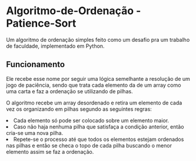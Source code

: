 # Algoritmo-de-Ordenação - Patience-Sort
Um algoritmo de ordenação simples feito como um desafio pra um trabalho de faculdade, implementado em Python.

## Funcionamento
<p>Ele recebe esse nome por seguir uma lógica semelhante a resolução de um jogo de paciência, sendo que trata cada elemento da de um array 
como uma carta e faz a ordenação se utilizando de pilhas.</p>
<p>O algoritmo recebe um array desordenado e retira um elemento de cada vez os organizando em pilhas segundo as seguintes regras:</p>
<o> 
  <li>Cada elemento só pode ser colocado sobre um elemento maior.</li>
  <li>Caso não haja nenhuma pilha que satisfaça a condição anterior, então cria-se uma nova pilha.</li>
  <li>Repete-se o processo até que todos os elementos estejam ordenados nas pilhas e então se checa o topo de cada pilha buscando o menor elemento assim se faz a ordenação.</li>
</o>
